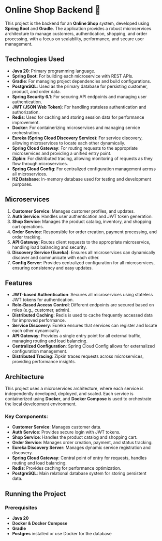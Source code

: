 # Online Shop Backend 🛒

This project is the backend for an **Online Shop** system, developed using **Spring Boot** and **Gradle**. The application provides a robust microservices architecture to manage customers, authentication, shopping, and order processing, with a focus on scalability, performance, and secure user management.

## Technologies Used

- **Java 20**: Primary programming language.
- **Spring Boot**: For building each microservice with REST APIs.
- **Gradle**: For managing project dependencies and build configurations.
- **PostgreSQL**: Used as the primary database for persisting customer, product, and order data.
- **Spring Security 6.1**: For securing API endpoints and managing user authentication.
- **JWT (JSON Web Token)**: For handling stateless authentication and authorization.
- **Redis**: Used for caching and storing session data for performance improvement.
- **Docker**: For containerizing microservices and managing service orchestration.
- **Eureka (Spring Cloud Discovery Service)**: For service discovery, allowing microservices to locate each other dynamically.
- **Spring Cloud Gateway**: For routing requests to the appropriate microservices and providing a unified entry point.
- **Zipkin**: For distributed tracing, allowing monitoring of requests as they flow through microservices.
- **Spring Cloud Config**: For centralized configuration management across all microservices.
- **H2 Database**: In-memory database used for testing and development purposes.
  
## Microservices

1. **Customer Service**: Manages customer profiles, and updates.
2. **Auth Service**: Handles user authentication and JWT token generation.
3. **Shop Service**: Manages the product catalog, inventory, and shopping cart operations.
4. **Order Service**: Responsible for order creation, payment processing, and order tracking.
5. **API Gateway**: Routes client requests to the appropriate microservice, handling load balancing and security.
6. **Discovery Service (Eureka)**: Ensures all microservices can dynamically discover and communicate with each other.
7. **Config Server**: Provides centralized configuration for all microservices, ensuring consistency and easy updates.

## Features

- **JWT-based Authentication**: Secures all microservices using stateless JWT tokens for authentication.
- **Role-Based Access Control**: Different endpoints are secured based on roles (e.g., customer, admin).
- **Distributed Caching**: Redis is used to cache frequently accessed data for improved performance.
- **Service Discovery**: Eureka ensures that services can register and locate each other dynamically.
- **API Gateway**: Provides a single entry point for all external traffic, managing routing and load balancing.
- **Centralized Configuration**: Spring Cloud Config allows for externalized configuration management.
- **Distributed Tracing**: Zipkin traces requests across microservices, providing performance insights.

## Architecture

This project uses a microservices architecture, where each service is independently developed, deployed, and scaled. Each service is containerized using **Docker**, and **Docker Compose** is used to orchestrate the local development environment.

### Key Components:
- **Customer Service**: Manages customer data.
- **Auth Service**: Provides secure login with JWT tokens.
- **Shop Service**: Handles the product catalog and shopping cart.
- **Order Service**: Manages order creation, payment, and status tracking.
- **Eureka Discovery Server**: Manages dynamic service registration and discovery.
- **Spring Cloud Gateway**: Central point of entry for requests, handles routing and load balancing.
- **Redis**: Provides caching for performance optimization.
- **PostgreSQL**: Main relational database system for storing persistent data.

## Running the Project

### Prerequisites
- **Java 20**
- **Docker & Docker Compose**
- **Gradle**
- **Postgres** installed or use Docker for the database
